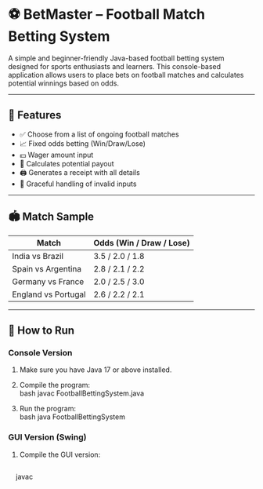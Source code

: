 # ⚽ BetMaster – Football Match Betting System

A simple and beginner-friendly Java-based football betting system designed for sports enthusiasts and learners. This console-based application allows users to place bets on football matches and calculates potential winnings based on odds.

---

## 🎯 Features

- ✅ Choose from a list of ongoing football matches  
- 📈 Fixed odds betting (Win/Draw/Lose)  
- 💵 Wager amount input  
- 🧮 Calculates potential payout  
- 🖨 Generates a receipt with all details  
- 🚫 Graceful handling of invalid inputs  

---

## 🏟 Match Sample

| Match                | Odds (Win / Draw / Lose) |
|----------------------|--------------------------|
| India vs Brazil      | 3.5 / 2.0 / 1.8          |
| Spain vs Argentina   | 2.8 / 2.1 / 2.2          |
| Germany vs France    | 2.0 / 2.5 / 3.0          |
| England vs Portugal  | 2.6 / 2.2 / 2.1          |

---

## 📌 How to Run

### Console Version
1. Make sure you have Java 17 or above installed.  
2. Compile the program:  
    bash
    javac FootballBettingSystem.java
    
3. Run the program:  
    bash
    java FootballBettingSystem
    

### GUI Version (Swing)
1. Compile the GUI version:  
    ```bash
    javac
